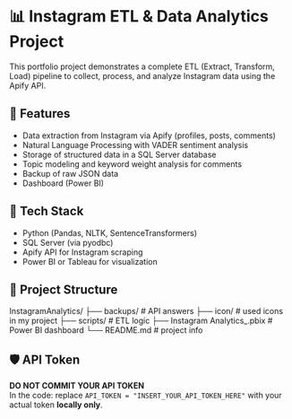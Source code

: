 # 📊 Instagram ETL & Data Analytics Project

This portfolio project demonstrates a complete ETL (Extract, Transform, Load) pipeline to collect, process, and analyze Instagram data using the Apify API.

## 🚀 Features

- Data extraction from Instagram via Apify (profiles, posts, comments)
- Natural Language Processing with VADER sentiment analysis
- Storage of structured data in a SQL Server database
- Topic modeling and keyword weight analysis for comments
- Backup of raw JSON data
- Dashboard (Power BI)

## 🧰 Tech Stack

- Python (Pandas, NLTK, SentenceTransformers)
- SQL Server (via pyodbc)
- Apify API for Instagram scraping
- Power BI or Tableau for visualization

## 📂 Project Structure

InstagramAnalytics/
├── backups/ # API answers
├── icon/ # used icons in my project
├── scripts/ # ETL logic
├── Instagram Analytics_.pbix # Power BI dashboard
└── README.md # project info


## 🛡️ API Token

**DO NOT COMMIT YOUR API TOKEN**  
In the code: replace `API_TOKEN = "INSERT_YOUR_API_TOKEN_HERE"` with your actual token **locally only**.
